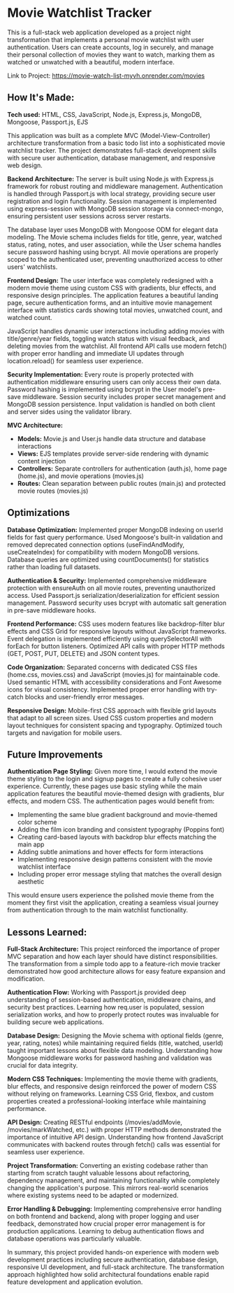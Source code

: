 # Movie Watchlist Tracker

This is a full-stack web application developed as a project night transformation that implements a personal movie watchlist with user authentication. Users can create accounts, log in securely, and manage their personal collection of movies they want to watch, marking them as watched or unwatched with a beautiful, modern interface.

Link to Project: https://movie-watch-list-myvh.onrender.com/movies

## How It's Made:

**Tech used:** HTML, CSS, JavaScript, Node.js, Express.js, MongoDB, Mongoose, Passport.js, EJS

This application was built as a complete MVC (Model-View-Controller) architecture transformation from a basic todo list into a sophisticated movie watchlist tracker. The project demonstrates full-stack development skills with secure user authentication, database management, and responsive web design.

**Backend Architecture:**
The server is built using Node.js with Express.js framework for robust routing and middleware management. Authentication is handled through Passport.js with local strategy, providing secure user registration and login functionality. Session management is implemented using express-session with MongoDB session storage via connect-mongo, ensuring persistent user sessions across server restarts.

The database layer uses MongoDB with Mongoose ODM for elegant data modeling. The Movie schema includes fields for title, genre, year, watched status, rating, notes, and user association, while the User schema handles secure password hashing using bcrypt. All movie operations are properly scoped to the authenticated user, preventing unauthorized access to other users' watchlists.

**Frontend Design:**
The user interface was completely redesigned with a modern movie theme using custom CSS with gradients, blur effects, and responsive design principles. The application features a beautiful landing page, secure authentication forms, and an intuitive movie management interface with statistics cards showing total movies, unwatched count, and watched count.

JavaScript handles dynamic user interactions including adding movies with title/genre/year fields, toggling watch status with visual feedback, and deleting movies from the watchlist. All frontend API calls use modern fetch() with proper error handling and immediate UI updates through location.reload() for seamless user experience.

**Security Implementation:**
Every route is properly protected with authentication middleware ensuring users can only access their own data. Password hashing is implemented using bcrypt in the User model's pre-save middleware. Session security includes proper secret management and MongoDB session persistence. Input validation is handled on both client and server sides using the validator library.

**MVC Architecture:**
- **Models:** Movie.js and User.js handle data structure and database interactions
- **Views:** EJS templates provide server-side rendering with dynamic content injection
- **Controllers:** Separate controllers for authentication (auth.js), home page (home.js), and movie operations (movies.js)
- **Routes:** Clean separation between public routes (main.js) and protected movie routes (movies.js)

## Optimizations

**Database Optimization:**
Implemented proper MongoDB indexing on userId fields for fast query performance. Used Mongoose's built-in validation and removed deprecated connection options (useFindAndModify, useCreateIndex) for compatibility with modern MongoDB versions. Database queries are optimized using countDocuments() for statistics rather than loading full datasets.

**Authentication & Security:**
Implemented comprehensive middleware protection with ensureAuth on all movie routes, preventing unauthorized access. Used Passport.js serialization/deserialization for efficient session management. Password security uses bcrypt with automatic salt generation in pre-save middleware hooks.

**Frontend Performance:**
CSS uses modern features like backdrop-filter blur effects and CSS Grid for responsive layouts without JavaScript frameworks. Event delegation is implemented efficiently using querySelectorAll with forEach for button listeners. Optimized API calls with proper HTTP methods (GET, POST, PUT, DELETE) and JSON content types.

**Code Organization:**
Separated concerns with dedicated CSS files (home.css, movies.css) and JavaScript (movies.js) for maintainable code. Used semantic HTML with accessibility considerations and Font Awesome icons for visual consistency. Implemented proper error handling with try-catch blocks and user-friendly error messages.

**Responsive Design:**
Mobile-first CSS approach with flexible grid layouts that adapt to all screen sizes. Used CSS custom properties and modern layout techniques for consistent spacing and typography. Optimized touch targets and navigation for mobile users.

## Future Improvements

**Authentication Page Styling:**
Given more time, I would extend the movie theme styling to the login and signup pages to create a fully cohesive user experience. Currently, these pages use basic styling while the main application features the beautiful movie-themed design with gradients, blur effects, and modern CSS. The authentication pages would benefit from:

- Implementing the same blue gradient background and movie-themed color scheme
- Adding the film icon branding and consistent typography (Poppins font)
- Creating card-based layouts with backdrop blur effects matching the main app
- Adding subtle animations and hover effects for form interactions
- Implementing responsive design patterns consistent with the movie watchlist interface
- Including proper error message styling that matches the overall design aesthetic

This would ensure users experience the polished movie theme from the moment they first visit the application, creating a seamless visual journey from authentication through to the main watchlist functionality.

## Lessons Learned:

**Full-Stack Architecture:** This project reinforced the importance of proper MVC separation and how each layer should have distinct responsibilities. The transformation from a simple todo app to a feature-rich movie tracker demonstrated how good architecture allows for easy feature expansion and modification.

**Authentication Flow:** Working with Passport.js provided deep understanding of session-based authentication, middleware chains, and security best practices. Learning how req.user is populated, session serialization works, and how to properly protect routes was invaluable for building secure web applications.

**Database Design:** Designing the Movie schema with optional fields (genre, year, rating, notes) while maintaining required fields (title, watched, userId) taught important lessons about flexible data modeling. Understanding how Mongoose middleware works for password hashing and validation was crucial for data integrity.

**Modern CSS Techniques:** Implementing the movie theme with gradients, blur effects, and responsive design reinforced the power of modern CSS without relying on frameworks. Learning CSS Grid, flexbox, and custom properties created a professional-looking interface while maintaining performance.

**API Design:** Creating RESTful endpoints (/movies/addMovie, /movies/markWatched, etc.) with proper HTTP methods demonstrated the importance of intuitive API design. Understanding how frontend JavaScript communicates with backend routes through fetch() calls was essential for seamless user experience.

**Project Transformation:** Converting an existing codebase rather than starting from scratch taught valuable lessons about refactoring, dependency management, and maintaining functionality while completely changing the application's purpose. This mirrors real-world scenarios where existing systems need to be adapted or modernized.

**Error Handling & Debugging:** Implementing comprehensive error handling on both frontend and backend, along with proper logging and user feedback, demonstrated how crucial proper error management is for production applications. Learning to debug authentication flows and database operations was particularly valuable.

In summary, this project provided hands-on experience with modern web development practices including secure authentication, database design, responsive UI development, and full-stack architecture. The transformation approach highlighted how solid architectural foundations enable rapid feature development and application evolution.